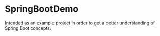 # SpringBootDemo
Intended as an example project in order to get a better understanding of Spring Boot concepts.
